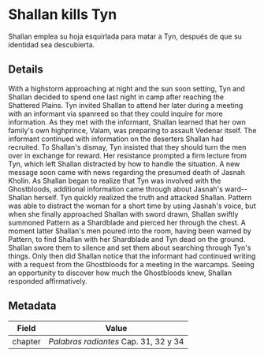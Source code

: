 # Shallan kills Tyn
Shallan emplea su hoja esquirlada para matar a Tyn, después de que su identidad sea descubierta.

## Details
With a highstorm approaching at night and the sun soon setting, Tyn and Shallan decided to spend one last night in camp after reaching the Shattered Plains. Tyn invited Shallan to attend her later during a meeting with an informant via spanreed so that they could inquire for more information. As they met with the informant, Shallan learned that her own family's own highprince, Valam, was preparing to assault Vedenar itself. The informant continued with information on the deserters Shallan had recruited. To Shallan's dismay, Tyn insisted that they should turn the men over in exchange for reward. Her resistance prompted a firm lecture from Tyn, which left Shallan distracted by how to handle the situation. A new message soon came with news regarding the presumed death of Jasnah Kholin. As Shallan began to realize that Tyn was involved with the Ghostbloods, additional information came through about Jasnah's ward--Shallan herself. Tyn quickly realized the truth and attacked Shallan. Pattern was able to distract the woman for a short time by using Jasnah's voice, but when she finally approached Shallan with sword drawn, Shallan swiftly summoned Pattern as a Shardblade and pierced her through the chest. A moment latter Shallan's men poured into the room, having been warned by Pattern, to find Shallan with her Shardblade and Tyn dead on the ground. Shallan swore them to silence and set them about searching through Tyn's things. Only then did Shallan notice that the informant had continued writing with a request from the Ghostbloods for a meeting in the warcamps. Seeing an opportunity to discover how much the Ghostbloods knew, Shallan responded affirmatively.

## Metadata
| Field | Value |
| ----- | ----- |
| chapter | *Palabras radiantes* Cap. 31, 32 y 34 |
